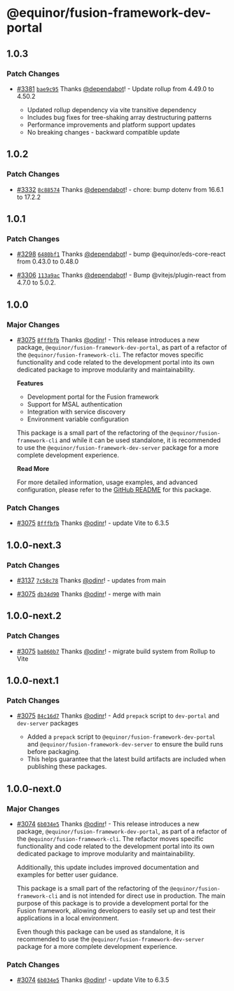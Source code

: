 # @equinor/fusion-framework-dev-portal

## 1.0.3

### Patch Changes

- [#3381](https://github.com/equinor/fusion-framework/pull/3381) [`bae9c95`](https://github.com/equinor/fusion-framework/commit/bae9c9554f335d0384b864436874bded47d00ed8) Thanks [@dependabot](https://github.com/apps/dependabot)! - Update rollup from 4.49.0 to 4.50.2

  - Updated rollup dependency via vite transitive dependency
  - Includes bug fixes for tree-shaking array destructuring patterns
  - Performance improvements and platform support updates
  - No breaking changes - backward compatible update

## 1.0.2

### Patch Changes

- [#3332](https://github.com/equinor/fusion-framework/pull/3332) [`8c88574`](https://github.com/equinor/fusion-framework/commit/8c885745ee345cd7ef219b2cc469fd19c8687467) Thanks [@dependabot](https://github.com/apps/dependabot)! - chore: bump dotenv from 16.6.1 to 17.2.2

## 1.0.1

### Patch Changes

- [#3298](https://github.com/equinor/fusion-framework/pull/3298) [`6480bf1`](https://github.com/equinor/fusion-framework/commit/6480bf197db9428fed80299c235f0608db0ca6a3) Thanks [@dependabot](https://github.com/apps/dependabot)! - bump @equinor/eds-core-react from 0.43.0 to 0.48.0

- [#3306](https://github.com/equinor/fusion-framework/pull/3306) [`113a9ac`](https://github.com/equinor/fusion-framework/commit/113a9ac9b11f4cdb09dad22cbea010a3f5097343) Thanks [@dependabot](https://github.com/apps/dependabot)! - Bump @vitejs/plugin-react from 4.7.0 to 5.0.2.

## 1.0.0

### Major Changes

- [#3075](https://github.com/equinor/fusion-framework/pull/3075) [`8fffbfb`](https://github.com/equinor/fusion-framework/commit/8fffbfb12daa9748bf5290e5084cd4d409aed253) Thanks [@odinr](https://github.com/odinr)! - This release introduces a new package, `@equinor/fusion-framework-dev-portal`, as part of a refactor of the `@equinor/fusion-framework-cli`.
  The refactor moves specific functionality and code related to the development portal into its own dedicated package to improve modularity and maintainability.

  **Features**

  - Development portal for the Fusion framework
  - Support for MSAL authentication
  - Integration with service discovery
  - Environment variable configuration

  This package is a small part of the refactoring of the `@equinor/fusion-framework-cli` and while it can be used standalone, it is recommended to use the `@equinor/fusion-framework-dev-server` package for a more complete development experience.

  **Read More**

  For more detailed information, usage examples, and advanced configuration, please refer to the [GitHub README](https://github.com/equinor/fusion-framework/tree/main/packages/dev-portal/README.md) for this package.

### Patch Changes

- [#3075](https://github.com/equinor/fusion-framework/pull/3075) [`8fffbfb`](https://github.com/equinor/fusion-framework/commit/8fffbfb12daa9748bf5290e5084cd4d409aed253) Thanks [@odinr](https://github.com/odinr)! - update Vite to 6.3.5

## 1.0.0-next.3

### Patch Changes

- [#3137](https://github.com/equinor/fusion-framework/pull/3137) [`7c58c78`](https://github.com/equinor/fusion-framework/commit/7c58c7868c66b1fc0f720b4ed13d39e0fe505461) Thanks [@odinr](https://github.com/odinr)! - updates from main

- [#3075](https://github.com/equinor/fusion-framework/pull/3075) [`db34d90`](https://github.com/equinor/fusion-framework/commit/db34d9003d64e4c7cb46cf0c95f0c7a0e7587128) Thanks [@odinr](https://github.com/odinr)! - merge with main

## 1.0.0-next.2

### Patch Changes

- [#3075](https://github.com/equinor/fusion-framework/pull/3075) [`ba060b7`](https://github.com/equinor/fusion-framework/commit/ba060b7a5fcc4f84891cb416b4d2f7fde231a368) Thanks [@odinr](https://github.com/odinr)! - migrate build system from Rollup to Vite

## 1.0.0-next.1

### Patch Changes

- [#3075](https://github.com/equinor/fusion-framework/pull/3075) [`84c16d7`](https://github.com/equinor/fusion-framework/commit/84c16d74c3235f809ce4c3e75868be12010ed695) Thanks [@odinr](https://github.com/odinr)! - Add `prepack` script to `dev-portal` and `dev-server` packages

  - Added a `prepack` script to `@equinor/fusion-framework-dev-portal` and `@equinor/fusion-framework-dev-server` to ensure the build runs before packaging.
  - This helps guarantee that the latest build artifacts are included when publishing these packages.

## 1.0.0-next.0

### Major Changes

- [#3074](https://github.com/equinor/fusion-framework/pull/3074) [`6b034e5`](https://github.com/equinor/fusion-framework/commit/6b034e5459094cea0c0f2490335eef3092390a13) Thanks [@odinr](https://github.com/odinr)! - This release introduces a new package, `@equinor/fusion-framework-dev-portal`, as part of a refactor of the `@equinor/fusion-framework-cli`.
  The refactor moves specific functionality and code related to the development portal into its own dedicated package to improve modularity and maintainability.

  Additionally, this update includes improved documentation and examples for better user guidance.

  This package is a small part of the refactoring of the `@equinor/fusion-framework-cli` and is not intended for direct use in production.
  The main purpose of this package is to provide a development portal for the Fusion framework, allowing developers to easily set up and test their applications in a local environment.

  Even though this package can be used as standalone, it is recommended to use the `@equinor/fusion-framework-dev-server` package for a more complete development experience.

### Patch Changes

- [#3074](https://github.com/equinor/fusion-framework/pull/3074) [`6b034e5`](https://github.com/equinor/fusion-framework/commit/6b034e5459094cea0c0f2490335eef3092390a13) Thanks [@odinr](https://github.com/odinr)! - update Vite to 6.3.5
